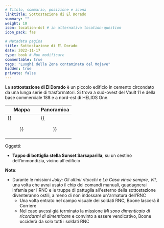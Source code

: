 ```yaml
---
# Titolo, sommario, posizione e icona
linktitle: Sottostazione di El Dorado
summary: ""
weight: 10
icon: location-dot # in alternativa location-question
icon_pack: fas

# Metadata pagina
title: Sottostazione di El Dorado
date: 2022-11-17
type: book # Non modificare
commentable: true
tags: "Luoghi della Zona contaminata del Mojave"
hidden: true
private: false
---
```



<div class="fnv">

La **sottostazione di El Dorado** è un piccolo edificio in cemento circondato da una lunga serie di trasformatori. Si trova a sud-ovest del Vault 11 e della base commerciale 188 e a nord-est di HELIOS One.

| Mappa  | Panoramica |
| -----  | ---------- |
|   {{<figure src="fnv/El_Dorado_Substation_loc.webp">}}                  |   {{<figure src="fnv/El_Dorado_SS.webp">}}         | 

Oggetti:
- **Tappo di bottiglia stella Sunset Sarsaparilla**, su un cestino dell'immondizia, vicino all'edificio

**Note**:
- Durante le missioni _Jolly: Gli ultimi ritocchi_ e _La Casa vince sempre, VII_, una volta che avrai usato il chip dei comandi manuali, guadagnerai infamia per l'RNC e le truppe di pattuglia all'esterno della sottostazione diventeranno ostili, a meno di non indossare un'armatura dell'RNC
	- Una volta entrato nel campo visuale dei soldati RNC, Boone lascerà il Corriere
	- Nel caso avessi già terminato la missione _Mi sono dimenticato di ricordarmi di dimenticare_ e convinto a essere vendicativo, Boone ucciderà da solo tutti i soldati RNC

</div>
